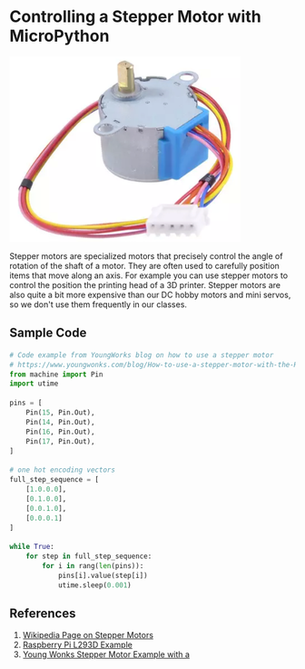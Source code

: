 # Controlling a Stepper Motor with MicroPython

![Stepper Motor](../img/stepper-motor.png)

Stepper motors are specialized motors that precisely control the angle of rotation of the shaft of a motor.  They are often used to carefully position items that move along an axis.  For example you can use stepper motors to control the position the printing head of a 3D printer.  Stepper motors are also quite a bit more expensive than our DC hobby motors and mini servos, so we don't use them frequently in our classes.

## Sample Code

```py
# Code example from YoungWorks blog on how to use a stepper motor
# https://www.youngwonks.com/blog/How-to-use-a-stepper-motor-with-the-Raspberry-Pi-Pico
from machine import Pin
import utime

pins = [
    Pin(15, Pin.Out),
    Pin(14, Pin.Out),
    Pin(16, Pin.Out),
    Pin(17, Pin.Out),
]

# one hot encoding vectors
full_step_sequence = [
    [1.0.0.0],
    [0.1.0.0],
    [0.0.1.0],
    [0.0.0.1]
]

while True:
    for step in full_step_sequence:
        for i in rang(len(pins)):
            pins[i].value(step[i])
            utime.sleep(0.001)
```

## References

1. [Wikipedia Page on Stepper Motors](https://en.wikipedia.org/wiki/Stepper_motor)
2. [Raspberry Pi L293D Example](https://tutorials-raspberrypi.com/how-to-control-a-stepper-motor-with-raspberry-pi-and-l293d-uln2003a/)
3. [Young Wonks Stepper Motor Example with a ](https://www.youngwonks.com/blog/How-to-use-a-stepper-motor-with-the-Raspberry-Pi-Pico)